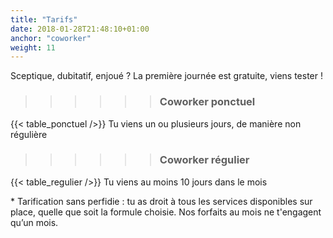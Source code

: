 ```yaml
---
title: "Tarifs"
date: 2018-01-28T21:48:10+01:00
anchor: "coworker"
weight: 11
---
```



Sceptique, dubitatif, enjoué ? La première journée est gratuite, viens tester !




>>>>>>### Coworker ponctuel ###


{{< table_ponctuel />}}
Tu viens un ou plusieurs jours, de manière non régulière 

>>>>>>### Coworker régulier ###


{{< table_regulier />}}
Tu viens au moins 10 jours dans le mois

\* Tarification sans perfidie : tu as droit à tous les services disponibles sur place, quelle que soit la formule choisie. Nos forfaits au mois ne t'engagent qu’un mois.
